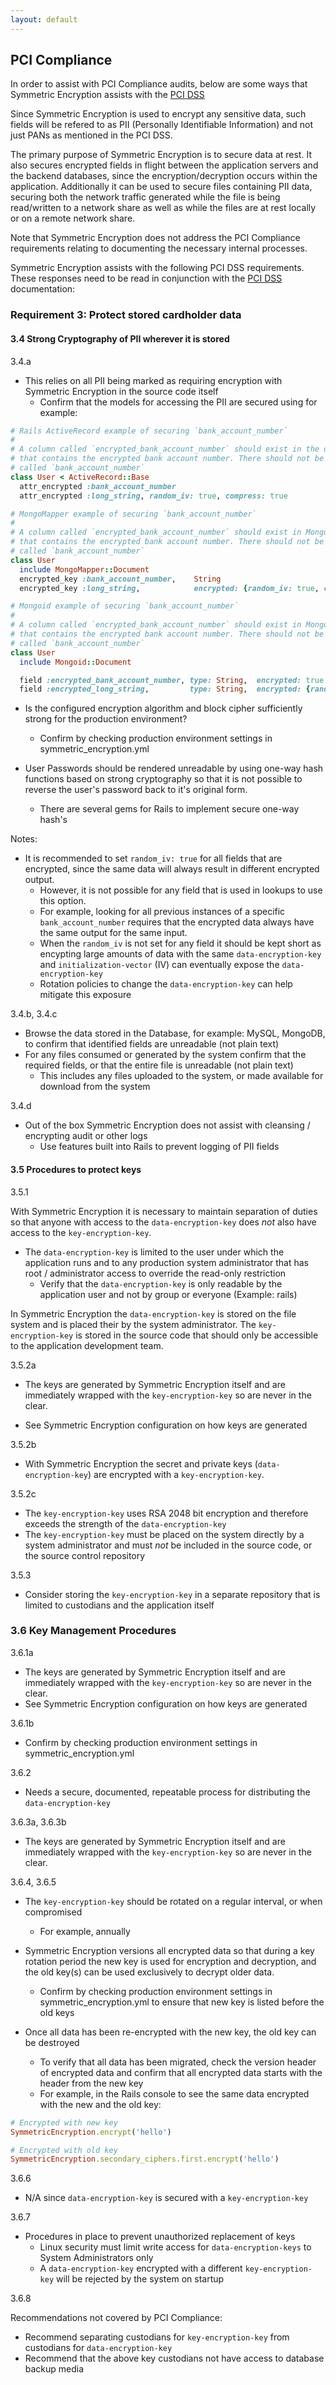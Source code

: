 ```yaml
---
layout: default
---
```


## PCI Compliance

In order to assist with PCI Compliance audits, below are some ways that
Symmetric Encryption assists with the [PCI DSS](https://www.pcisecuritystandards.org/security_standards/documents.php)

Since Symmetric Encryption is used to encrypt any sensitive data, such fields will
be refered to as PII (Personally Identifiable Information) and not just PANs as
mentioned in the PCI DSS.

The primary purpose of Symmetric Encryption is to secure data at rest. It also
secures encrypted fields in flight between the application servers and the backend
databases, since the encryption/decryption occurs within the application.
Additionally it can be used to secure files containing PII data, securing both the
network traffic generated while the file is being read/written to a network share
as well as while the files are at rest locally or on a remote network share.

Note that Symmetric Encryption does not address the PCI Compliance requirements
relating to documenting the necessary internal processes.

Symmetric Encryption assists with the following PCI DSS requirements. These responses
need to be read in conjunction with the [PCI DSS](https://www.pcisecuritystandards.org/security_standards/documents.php)
documentation:

### Requirement 3: Protect stored cardholder data

#### 3.4 Strong Cryptography of PII wherever it is stored

3.4.a

* This relies on all PII being marked as requiring encryption
with Symmetric Encryption in the source code itself
    * Confirm that the models for accessing the PII are secured using for example:

```ruby
# Rails ActiveRecord example of securing `bank_account_number`
#
# A column called `encrypted_bank_account_number` should exist in the database
# that contains the encrypted bank account number. There should not be a column
# called `bank_account_number`
class User < ActiveRecord::Base
  attr_encrypted :bank_account_number
  attr_encrypted :long_string, random_iv: true, compress: true
```

```ruby
# MongoMapper example of securing `bank_account_number`
#
# A column called `encrypted_bank_account_number` should exist in MongoDB
# that contains the encrypted bank account number. There should not be a column
# called `bank_account_number`
class User
  include MongoMapper::Document
  encrypted_key :bank_account_number,    String
  encrypted_key :long_string,            encrypted: {random_iv: true, compress: true}
```

```ruby
# Mongoid example of securing `bank_account_number`
#
# A column called `encrypted_bank_account_number` should exist in MongoDB
# that contains the encrypted bank account number. There should not be a column
# called `bank_account_number`
class User
  include Mongoid::Document

  field :encrypted_bank_account_number, type: String,  encrypted: true
  field :encrypted_long_string,         type: String,  encrypted: {random_iv: true, compress: true}
```

* Is the configured encryption algorithm and block cipher sufficiently strong for
the production environment?
    * Confirm by checking production environment settings in symmetric_encryption.yml

* User Passwords should be rendered unreadable by using one-way hash functions
  based on strong cryptography so that it is not possible to reverse the user's
  password back to it's original form.
    * There are several gems for Rails to implement secure one-way hash's

Notes:

* It is recommended to set `random_iv: true` for all fields that are encrypted, since
the same data will always result in different encrypted output.
    * However, it is not possible for any field that is used in lookups to use this option.
    * For example, looking for all previous instances of a specific `bank_account_number` requires
that the encrypted data always have the same output for the same input.
    * When the `random_iv` is not set for any field it should be kept short as encypting
large amounts of data with the same `data-encryption-key` and `initialization-vector` (IV)
can eventually expose the `data-encryption-key`
    * Rotation policies to change the `data-encryption-key` can help mitigate this exposure

3.4.b, 3.4.c

* Browse the data stored in the Database, for example: MySQL, MongoDB, to confirm that
identified fields are unreadable (not plain text)
* For any files consumed or generated by the system confirm that
the required fields, or that the entire file is unreadable (not plain text)
    * This includes any files uploaded to the system, or made available for download from the system

3.4.d

* Out of the box Symmetric Encryption does not assist with cleansing / encrypting audit or other logs
    * Use features built into Rails to prevent logging of PII fields

#### 3.5 Procedures to protect keys

3.5.1

With Symmetric Encryption it is necessary to maintain separation of duties so that
anyone with access to the `data-encryption-key` does _not_ also have access to the `key-encryption-key`.

* The `data-encryption-key` is limited to the user under which the application runs and
  to any production system administrator that has root / administrator access to override the read-only
  restriction
    * Verify that the `data-encryption-key` is only readable by the application user
      and not by group or everyone (Example: rails)

In Symmetric Encryption the `data-encryption-key` is stored on the file system and
is placed their by the system administrator. The `key-encryption-key` is stored in the
source code that should only be accessible to the application development team.

3.5.2a

* The keys are generated by Symmetric Encryption itself and are immediately wrapped
  with the `key-encryption-key` so are never in the clear.

* See Symmetric Encryption configuration on how keys are generated

3.5.2b

* With Symmetric Encryption the secret and private keys (`data-encryption-key`) are
  encrypted with a `key-encryption-key`.

3.5.2c

* The `key-encryption-key` uses RSA 2048 bit encryption and therefore exceeds the strength
  of the `data-encryption-key`
* The `key-encryption-key` must be placed on the system directly by a system administrator
  and must _not_ be included in the source code, or the source control repository


3.5.3

* Consider storing the `key-encryption-key` in a separate repository that is limited
  to custodians and the application itself

### 3.6 Key Management Procedures

3.6.1a

* The keys are generated by Symmetric Encryption itself and are immediately wrapped
  with the `key-encryption-key` so are never in the clear.
* See Symmetric Encryption configuration on how keys are generated

3.6.1b

* Confirm by checking production environment settings in symmetric_encryption.yml

3.6.2

* Needs a secure, documented, repeatable process for distributing the `data-encryption-key`

3.6.3a, 3.6.3b

* The keys are generated by Symmetric Encryption itself and are immediately wrapped
  with the `key-encryption-key` so are never in the clear.

3.6.4, 3.6.5

* The `key-encryption-key` should be rotated on a regular interval, or when compromised
    * For example, annually

* Symmetric Encryption versions all encrypted data so that during a key rotation period
  the new key is used for encryption and decryption, and the old key(s) can be used
  exclusively to decrypt older data.
    * Confirm by checking production environment settings in symmetric_encryption.yml
      to ensure that new key is listed before the old keys

* Once all data has been re-encrypted with the new key, the old key can be destroyed
    * To verify that all data has been migrated, check the version header of encrypted
      data and confirm that all encrypted data starts with the header from the new
      key
    * For example, in the Rails console to see the same data encrypted with the new and
      the old key:

```ruby
# Encrypted with new key
SymmetricEncryption.encrypt('hello')

# Encrypted with old key
SymmetricEncryption.secondary_ciphers.first.encrypt('hello')
```

3.6.6

* N/A since `data-encryption-key` is secured with a `key-encryption-key`

3.6.7

* Procedures in place to prevent unauthorized replacement of keys
    * Linux security must limit write access for `data-encryption-keys` to System Administrators only
    * A `data-encryption-key` encrypted with a different `key-encryption-key` will
      be rejected by the system on startup

3.6.8

Recommendations not covered by PCI Compliance:

* Recommend separating custodians for `key-encryption-key` from
  custodians for `data-encryption-key`
* Recommend that the above key custodians not have access to database backup media

